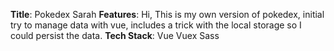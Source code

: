 **Title**: Pokedex Sarah
**Features**:
Hi, This is my own version of pokedex, initial try to manage data with vue, includes a trick with the local storage so I could persist the data. 
**Tech Stack**:
Vue
Vuex
Sass